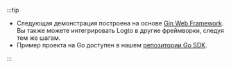 :::tip

- Следующая демонстрация построена на основе [Gin Web Framework](https://gin-gonic.com). Вы также можете интегрировать Logto в другие фреймворки, следуя тем же шагам.
- Пример проекта на Go доступен в нашем [репозитории Go SDK](https://github.com/logto-io/go/tree/master/gin-sample).

:::
